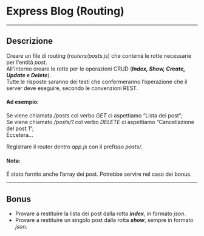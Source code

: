 # Express Blog (Routing)

---

## Descrizione

Creare un file di routing (*routers/posts.js*) che conterrà le rotte necessarie per l'entità *post*. <br>
All'interno creare le rotte per le operazioni CRUD (***Index, Show, Create, Update e Delete***). <br>
Tutte le risposte saranno dei testi che confermeranno l’operazione che il server deve eseguire, secondo le convenzioni REST. <br>

#### Ad esempio:

Se viene chiamata */posts* col verbo *GET* ci aspettiamo “Lista dei post”; <br>
Se viene chiamato */posts/1* col verbo *DELETE* ci aspettiamo “Cancellazione del post 1”; <br>
Eccetera... <br>

Registrare il router dentro *app.js* con il prefisso *posts/*.

#### Nota:

É stato fornito anche l’array dei post.
Potrebbe servire nel caso dei bonus.

---

## Bonus

- Provare a restituire la lista dei post dalla rotta ***index***, in formato *json*.
- Provare a restituire un singolo post dalla rotta ***show***, sempre in formato *json*.
